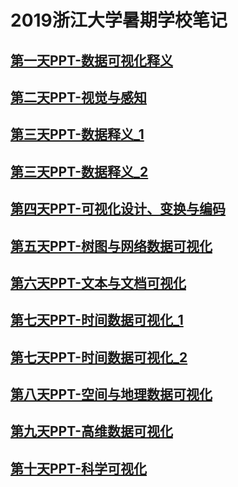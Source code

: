 # 2019浙江大学暑期学校笔记
## [第一天PPT-数据可视化释义](/Class%201%20Introduction%20release.pdf)
## [第二天PPT-视觉与感知](/Class%202%20Perception%26Cognition.pdf)
## [第三天PPT-数据释义_1](/Class%203%20basics%20of%20visualization-tang-1.pdf)
## [第三天PPT-数据释义_2](/Class%203%20basics%20of%20visualization-tang-2.pdf)
## [第四天PPT-可视化设计、变换与编码](/Class%204%20yangshi_13_interactions.pdf)
## [第五天PPT-树图与网络数据可视化](/Class%205Tree%20and%20Graph%20Visualization.pdf)
## [第六天PPT-文本与文档可视化](/class%206%20cross-media.pdf)
## [第七天PPT-时间数据可视化_1](/Class%207%20Geographic%20Data%20Visualization_1.pdf)
## [第七天PPT-时间数据可视化_2](/Class%207%20Visual%20Analysis%20of%20City%20Data_2.pdf)
## [第八天PPT-空间与地理数据可视化](/Class%208%20Spatial%20Data%20Visualization.pdf)
## [第九天PPT-高维数据可视化](/Class%209%20nancao_high_dimension-V2.pdf)
## [第十天PPT-科学可视化](/Class%2010%20Scientific%20Visualization.pdf)


